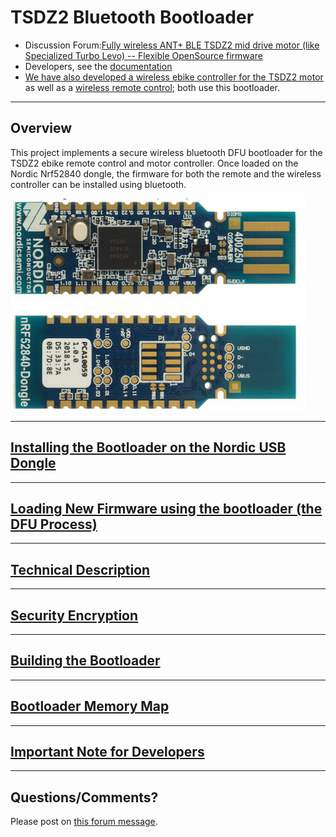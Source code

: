 # TSDZ2 Bluetooth Bootloader

- Discussion Forum:[Fully wireless ANT+ BLE TSDZ2 mid drive motor (like Specialized Turbo Levo) -- Flexible OpenSource firmware](https://endless-sphere.com/forums/viewtopic.php?t=106346)
- Developers, see the [documentation](documentation/README.md)
- [We have also developed a wireless ebike controller for the TSDZ2 motor](https://github.com/OpenSource-EBike-firmware/TSDZ2_wireless)
as well as a [wireless remote control](https://github.com/OpenSource-EBike-firmware/ebike_wireless_remote); both use this bootloader.

-------
## Overview
This project implements a secure wireless bluetooth DFU bootloader for the TSDZ2 ebike remote control and motor controller. Once loaded on the Nordic Nrf52840 dongle, the firmware for both the remote and the wireless controller can be installed using bluetooth.


![dongle](./documentation/nordic.jpg)

----
[Installing the Bootloader on the Nordic USB Dongle](documentation/getting_started.md)
-------
-------
[Loading New Firmware using the bootloader (the DFU Process)](documentation/dfu.md)
-----------
------------

[Technical Description](documentation/operation.md)
-----------
------------
[Security Encryption](documentation/configuration.md)
---------
---------
[Building the Bootloader](documentation/flashing.md)
------
------
[Bootloader Memory Map](documentation/memory_map.md)
-------
-------
[Important Note for Developers ](documentation/voltage_issue.md)
-------
-------
## Questions/Comments?
Please post on [this forum message](https://endless-sphere.com/forums/viewtopic.php?f=28&t=106346).